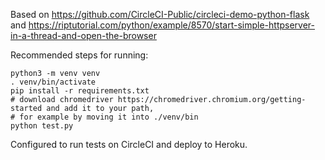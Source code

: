 Based on https://github.com/CircleCI-Public/circleci-demo-python-flask and https://riptutorial.com/python/example/8570/start-simple-httpserver-in-a-thread-and-open-the-browser

Recommended steps for running:

```
python3 -m venv venv
. venv/bin/activate
pip install -r requirements.txt
# download chromedriver https://chromedriver.chromium.org/getting-started and add it to your path,
# for example by moving it into ./venv/bin
python test.py
```

Configured to run tests on CircleCI and deploy to Heroku.